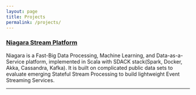 ```yaml
---
layout: page
title: Projects
permalink: /projects/
---
```


### [Niagara Stream Platform](https://alvincjin.github.io/Niagara) 
Niagara is a Fast-Big Data Processing, Machine Learning, and Data-as-a-Service platform, implemented in Scala with SDACK stack(Spark, Docker, Akka, Cassandra, Kafka). It is built on complicated public data sets to evaluate emerging Stateful Stream Processing to build lightweight Event Streaming Services.

***

